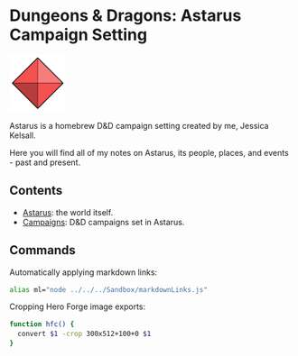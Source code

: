 # Dungeons & Dragons: Astarus Campaign Setting

<img src="images/civilisations/kingdom-of-astor.png" height="100">

Astarus is a homebrew D&D campaign setting created by me, Jessica Kelsall.

Here you will find all of my notes on Astarus, its people, places, and events - past and present.

## Contents

- [Astarus](astarus/README.md): the world itself.
- [Campaigns](campaigns/README.md): D&D campaigns set in Astarus.

## Commands

Automatically applying markdown links:

```bash
alias ml="node ../../../Sandbox/markdownLinks.js"
```
Cropping Hero Forge image exports:

```bash
function hfc() {
  convert $1 -crop 300x512+100+0 $1
}
```

